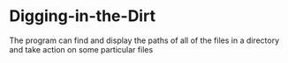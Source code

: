 # Digging-in-the-Dirt
The program can find and display the paths of all of the files in a directory and take action on some particular files
